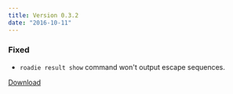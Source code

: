 ```yaml
---
title: Version 0.3.2
date: "2016-10-11"
---
```

### Fixed
- `roadie result show` command won't output escape sequences.

[Download](https://github.com/jkawamoto/roadie/releases/v0.3.2)
